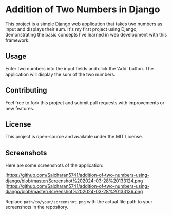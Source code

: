 # Addition of Two Numbers in Django

This project is a simple Django web application that takes two numbers as input and displays their sum. It's my first project using Django, demonstrating the basic concepts I've learned in web development with this framework.



## Usage

Enter two numbers into the input fields and click the 'Add' button. The application will display the sum of the two numbers.

## Contributing

Feel free to fork this project and submit pull requests with improvements or new features.

## License

This project is open-source and available under the MIT License.

## Screenshots

Here are some screenshots of the application:

!https://github.com/Saicharan5741/addition-of-two-numbers-using-django/blob/master/Screenshot%202024-03-28%20133124.png
!https://github.com/Saicharan5741/addition-of-two-numbers-using-django/blob/master/Screenshot%202024-03-28%20133136.png

Replace `path/to/your/screenshot.png` with the actual file path to your screenshots in the repository.
